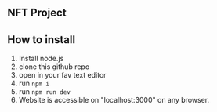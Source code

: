 ## NFT Project 

## How to install
  1. Install node.js
  2. clone this github repo
  3. open in your fav text editor
  4. run
  `npm i`
  5. run 
  `npm run dev`
  6. Website is accessible on "localhost:3000" on any browser.
